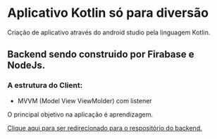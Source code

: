 # Aplicativo Kotlin só para diversão

Criação de aplicativo através do android studio pela linguagem Kotlin.

## Backend sendo construido por Firabase e NodeJs.

### A estrutura do Client:
- MVVM (Model View ViewMolder) com listener


O principal objetivo na aplicação é aprendizagem. 

  
[Clique aqui para ser redirecionado para o respositório do backend.](https://github.com/pfelipe96/projeto-Backend_Android)

      
 
